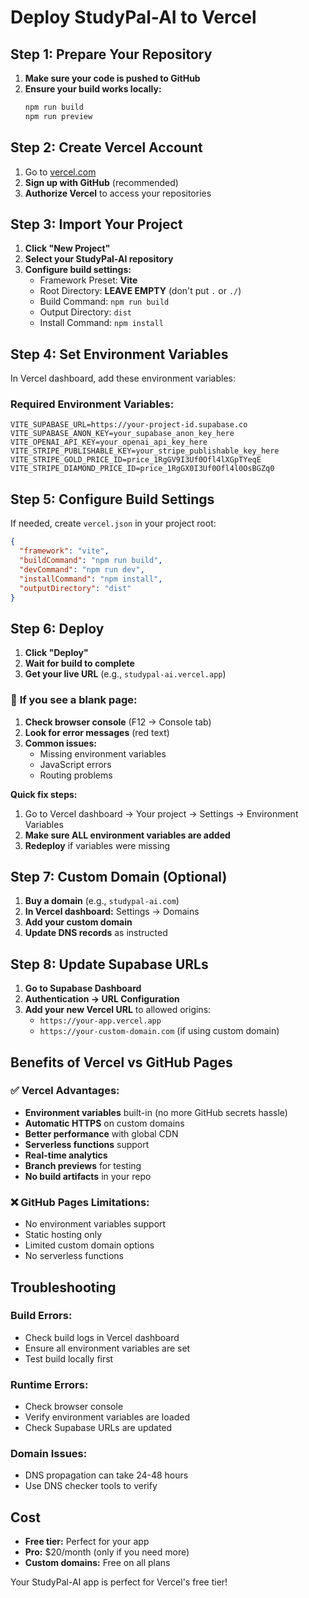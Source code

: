# Deploy StudyPal-AI to Vercel

## Step 1: Prepare Your Repository

1. **Make sure your code is pushed to GitHub**
2. **Ensure your build works locally:**
   ```bash
   npm run build
   npm run preview
   ```

## Step 2: Create Vercel Account

1. Go to [vercel.com](https://vercel.com)
2. **Sign up with GitHub** (recommended)
3. **Authorize Vercel** to access your repositories

## Step 3: Import Your Project

1. **Click "New Project"**
2. **Select your StudyPal-AI repository**
3. **Configure build settings:**
   - Framework Preset: **Vite**
   - Root Directory: **LEAVE EMPTY** (don't put `.` or `./`)
   - Build Command: `npm run build`
   - Output Directory: `dist`
   - Install Command: `npm install`

## Step 4: Set Environment Variables

In Vercel dashboard, add these environment variables:

### **Required Environment Variables:**
```
VITE_SUPABASE_URL=https://your-project-id.supabase.co
VITE_SUPABASE_ANON_KEY=your_supabase_anon_key_here
VITE_OPENAI_API_KEY=your_openai_api_key_here
VITE_STRIPE_PUBLISHABLE_KEY=your_stripe_publishable_key_here
VITE_STRIPE_GOLD_PRICE_ID=price_1RgGV9I3Uf0Ofl4lXGpTYeqE
VITE_STRIPE_DIAMOND_PRICE_ID=price_1RgGX0I3Uf0Ofl4l0OsBGZq0
```

## Step 5: Configure Build Settings

If needed, create `vercel.json` in your project root:

```json
{
  "framework": "vite",
  "buildCommand": "npm run build",
  "devCommand": "npm run dev",
  "installCommand": "npm install",
  "outputDirectory": "dist"
}
```

## Step 6: Deploy

1. **Click "Deploy"**
2. **Wait for build to complete**
3. **Get your live URL** (e.g., `studypal-ai.vercel.app`)

### 🚨 **If you see a blank page:**

1. **Check browser console** (F12 → Console tab)
2. **Look for error messages** (red text)
3. **Common issues:**
   - Missing environment variables
   - JavaScript errors
   - Routing problems

**Quick fix steps:**
1. Go to Vercel dashboard → Your project → Settings → Environment Variables
2. **Make sure ALL environment variables are added**
3. **Redeploy** if variables were missing

## Step 7: Custom Domain (Optional)

1. **Buy a domain** (e.g., `studypal-ai.com`)
2. **In Vercel dashboard:** Settings → Domains
3. **Add your custom domain**
4. **Update DNS records** as instructed

## Step 8: Update Supabase URLs

1. **Go to Supabase Dashboard**
2. **Authentication → URL Configuration**
3. **Add your new Vercel URL** to allowed origins:
   - `https://your-app.vercel.app`
   - `https://your-custom-domain.com` (if using custom domain)

## Benefits of Vercel vs GitHub Pages

### ✅ **Vercel Advantages:**
- **Environment variables** built-in (no more GitHub secrets hassle)
- **Automatic HTTPS** on custom domains
- **Better performance** with global CDN
- **Serverless functions** support
- **Real-time analytics**
- **Branch previews** for testing
- **No build artifacts** in your repo

### ❌ **GitHub Pages Limitations:**
- No environment variables support
- Static hosting only
- Limited custom domain options
- No serverless functions

## Troubleshooting

### **Build Errors:**
- Check build logs in Vercel dashboard
- Ensure all environment variables are set
- Test build locally first

### **Runtime Errors:**
- Check browser console
- Verify environment variables are loaded
- Check Supabase URLs are updated

### **Domain Issues:**
- DNS propagation can take 24-48 hours
- Use DNS checker tools to verify

## Cost

- **Free tier:** Perfect for your app
- **Pro:** $20/month (only if you need more)
- **Custom domains:** Free on all plans

Your StudyPal-AI app is perfect for Vercel's free tier!
